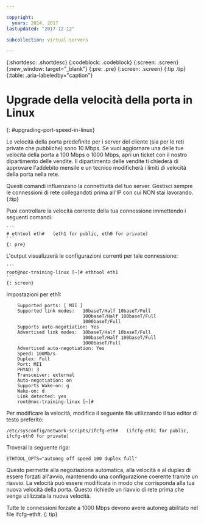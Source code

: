 ```yaml
---

copyright:
  years: 2014, 2017
lastupdated: "2017-12-12"

subcollection: virtual-servers

---
```


{:shortdesc: .shortdesc}
{:codeblock: .codeblock}
{:screen: .screen}
{:new_window: target="_blank"}
{:pre: .pre}
{:screen: .screen}
{:tip .tip}
{:table: .aria-labeledby="caption"}

# Upgrade della velocità della porta in Linux
{: #upgrading-port-speed-in-linux}

Le velocità della porta predefinite per i server del cliente (sia per le reti private che pubbliche) sono 10 Mbps. Se vuoi aggiornare una delle tue velocità della porta a 100 Mbps o 1000 Mbps, apri un ticket con il nostro dipartimento delle vendite. Il dipartimento delle vendite ti chiederà di approvare l'addebito mensile e un tecnico modificherà i limiti di velocità della porta nella rete.

Questi comandi influenzano la connettività del tuo server. Gestisci sempre le connessioni di rete collegandoti prima all'IP con cui NON stai lavorando.
{:tip}

Puoi controllare la velocità corrente della tua connessione immettendo i seguenti comandi:

    ```
    # ethtool eth#   (eth1 for public, eth0 for private)
    ```
    {: pre}

L'output visualizzerà le configurazioni correnti per tale connessione:

    ```
    root@noc-training-linux [~]# ethtool eth1
    ```
    {: screen}

Impostazioni per eth1:

        Supported ports: [ MII ]
        Supported link modes:   10baseT/Half 10baseT/Full
                                100baseT/Half 100baseT/Full
                                1000baseT/Full
        Supports auto-negotiation: Yes
        Advertised link modes:  10baseT/Half 10baseT/Full
                                100baseT/Half 100baseT/Full
                                1000baseT/Full
        Advertised auto-negotiation: Yes
        Speed: 100Mb/s
        Duplex: Full
        Port: MII
        PHYAD: 3
        Transceiver: external
        Auto-negotiation: on
        Supports Wake-on: g
        Wake-on: d
        Link detected: yes
        root@noc-training-linux [~]#

Per modificare la velocità, modifica il seguente file utilizzando il tuo editor di testo preferito:

    /etc/sysconfig/network-scripts/ifcfg-eth#   (ifcfg-eth1 for public, ifcfg-eth0 for private)

Troverai la seguente riga:

    ETHTOOL_OPTS="autoneg off speed 100 duplex full"

Questo permette alla negoziazione automatica, alla velocità e al duplex di essere forzati all'avvio, mantenendo una configurazione coerente tramite un riavvio.
La velocità può essere modificata in modo che corrisponda alla tua nuova velocità della porta. Questo richiede un riavvio di rete prima che venga utilizzata la nuova velocità.

Tutte le connessioni forzate a 1000 Mbps devono avere autoneg abilitato nel file ifcfg-eth#.
{: tip}
